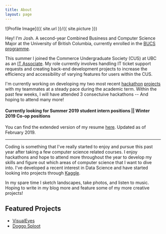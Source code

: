 ```yaml
---
title: About
layout: page
---
```

![Profile Image]({{ site.url }}/{{ site.picture }})

Hey! I'm Josh. A second-year Combined Business and Computer Science Major at the
University of British Columbia, currently enrolled in the [BUCS programme](https://mybcom.sauder.ubc.ca/courses-money-enrolment/program-requirements/combined-major-in%C2%A0business-and-computer-science).

This summer I joined the Commerce Undergraduate Society (CUS) at UBC as an [IT Associate](http://it.cus.ca/). My role
currently involves handling IT ticket support requests and creating back-end development projects
to increase the efficiency and accessibility of varying features for users within the CUS.

I'm currently working on developing my two most recent [hackathon](https://joshflchan.github.io/bizhacks-visualeyes/)
[projects](https://joshflchan.github.io/nwhacks-ichooseyou/) with my teammates at a steady pace during the academic term. Within
the past few weeks, I will have attended 3 consectuive hackathons -- And hoping to attend many more!

#### Currently looking for Summer 2019 student intern positions || Winter 2019 Co-op positions

You can find the extended version of my resume [here](http://joshflchan.github.io/assets/JoshChan_Resume_Extended.pdf). Updated as of February 2019.

---

Coding is something that I've really started to enjoy and pursue this past year after taking a few computer science related courses. I enjoy hackathons and hope to attend more throughout the year to develop my skills and figure out which areas of
computer science that I want to dive into. I've developed a recent interest in Data Science and have started looking into projects through [Kaggle](https://www.kaggle.com/).

In my spare time I sketch landscapes, take photos, and listen to music. Hoping to write in my blog more and feature some of my more creative projects!

## Featured Projects

<ul>
	<li><a href="https://joshflchan.github.io/bizhacks-visualeyes/">VisualEyes</a></li>
	<li><a href="https://www.instagram.com/doggo.sploot/">Doggo Sploot</a></li>
</ul>
